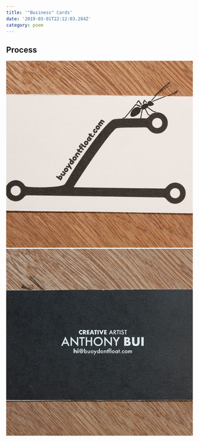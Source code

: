 ```yaml
---
title: '"Business" Cards'
date: '2019-03-01T22:12:03.284Z'
category: poem
---
```



Process
-------

![sketch](./bdf-front.jpg)
![sketch](./bdf-back.jpg)
